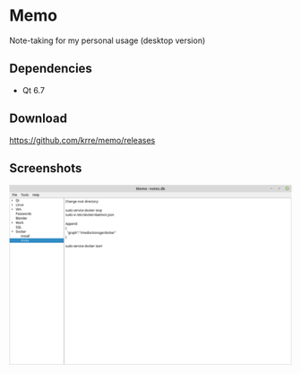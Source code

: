 # Memo
Note-taking for my personal usage (desktop version)

## Dependencies
- Qt 6.7

## Download
https://github.com/krre/memo/releases

## Screenshots
![Screenshot](/images/screenshot-1.png?raw=true)
